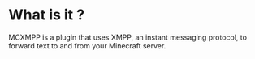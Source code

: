 # What is it ? #

MCXMPP is a plugin that uses XMPP, an instant messaging protocol, to forward text to and from your Minecraft server.
